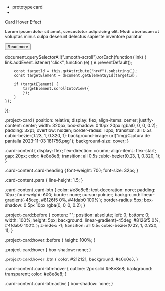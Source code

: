 * prototype card
* 
<div class="project-card">
            <div class="card-content">
                <p class="card-heading">Card Hover Effect
                </p><p class="para">
                Lorem ipsum dolor sit amet, consectetur adipisicing elit. Modi
                laboriosam at voluptas minus culpa deserunt delectus sapiente
                inventore pariatur
            </p>
                <button class="card-btn">Read more</button>
            </div>
        </div>

document.querySelectorAll(".smooth-scroll").forEach(function (link) {
link.addEventListener("click", function (e) {
e.preventDefault();

        const targetId = this.getAttribute("href").substring(1);
        const targetElement = document.getElementById(targetId);

        if (targetElement) {
            targetElement.scrollIntoView({
            });
        }
    });
});

.project-card {
position: relative;
display: flex;
align-items: center;
justify-content: center;
width: 320px;
box-shadow: 0 10px 20px rgba(0, 0, 0, 0.2);
padding: 32px;
overflow: hidden;
border-radius: 10px;
transition: all 0.5s cubic-bezier(0.23, 1, 0.320, 1);
background-image: url("img/Captura de pantalla 2023-11-03 181756.png");
background-size: cover;
}

.card-content {
display: flex;
flex-direction: column;
align-items: flex-start;
gap: 20px;
color: #e8e8e8;
transition: all 0.5s cubic-bezier(0.23, 1, 0.320, 1);
}

.card-content .card-heading {
font-weight: 700;
font-size: 32px;
}

.card-content .para {
line-height: 1.5;
}

.card-content .card-btn {
color: #e8e8e8;
text-decoration: none;
padding: 10px;
font-weight: 600;
border: none;
cursor: pointer;
background: linear-gradient(-45deg, #8126f5 0%, #4fdab0 100% );
border-radius: 5px;
box-shadow: 0 5px 10px rgba(0, 0, 0, 0.2);
}

.project-card::before {
content: "";
position: absolute;
left: 0;
bottom: 0;
width: 100%;
height: 5px;
background: linear-gradient(-45deg, #8126f5 0%, #4fdab0 100% );
z-index: -1;
transition: all 0.5s cubic-bezier(0.23, 1, 0.320, 1);
}

.project-card:hover::before {
height: 100%;
}

.project-card:hover {
box-shadow: none;
}

.project-card:hover .btn {
color: #212121;
background: #e8e8e8;
}

.card-content .card-btn:hover {
outline: 2px solid #e8e8e8;
background: transparent;
color: #e8e8e8;
}

.card-content .card-btn:active {
box-shadow: none;
}